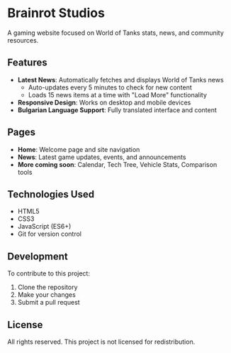 # Brainrot Studios

A gaming website focused on World of Tanks stats, news, and community resources.

## Features

- **Latest News**: Automatically fetches and displays World of Tanks news
  - Auto-updates every 5 minutes to check for new content
  - Loads 15 news items at a time with "Load More" functionality
- **Responsive Design**: Works on desktop and mobile devices
- **Bulgarian Language Support**: Fully translated interface and content

## Pages

- **Home**: Welcome page and site navigation
- **News**: Latest game updates, events, and announcements
- **More coming soon**: Calendar, Tech Tree, Vehicle Stats, Comparison tools

## Technologies Used

- HTML5
- CSS3
- JavaScript (ES6+)
- Git for version control

## Development

To contribute to this project:

1. Clone the repository
2. Make your changes
3. Submit a pull request

## License

All rights reserved. This project is not licensed for redistribution. 